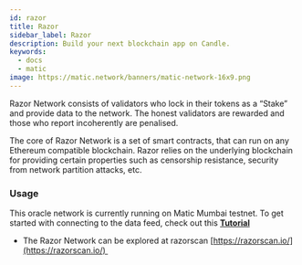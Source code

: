 ```yaml
---
id: razor
title: Razor
sidebar_label: Razor
description: Build your next blockchain app on Candle.
keywords:
  - docs
  - matic
image: https://matic.network/banners/matic-network-16x9.png 
---
```

Razor Network consists of validators who lock in their tokens as a “Stake” and provide data to the network. The honest validators are rewarded and those who report incoherently are penalised.

The core of Razor Network is a set of smart contracts, that can run on any Ethereum compatible blockchain. Razor relies on the underlying blockchain for providing certain properties such as censorship resistance, security from network partition attacks, etc.

### Usage

This oracle network is currently running on Matic Mumbai testnet. To get started with connecting to the data feed, check out this **[Tutorial](https://docs.razor.network/)**

- The Razor Network can be explored at razorscan [https://razorscan.io/](https://razorscan.io/) 

